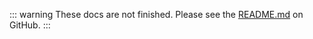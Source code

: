 ::: warning
These docs are not finished. Please see the [README.md](https://github.com/cssnr/web-request-action?tab=readme-ov-file#readme) on GitHub.
:::
